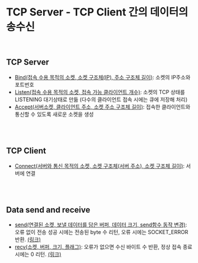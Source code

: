# TCP Server - TCP Client 간의 데이터의 송수신

<br>   

## TCP Server 
- <ins>Bind(접속 수용 목적의 소켓, 소켓 구조체(IP), 주소 구조체 길이)</ins>: 소켓의 IP주소와 포트번호   
- <ins>Listen(접속 수용 목적의 소켓, 접속 가능 클라이언트 개수)</ins>: 소켓의 TCP 상태를 LISTENING 대기상태로 만듦 (다수의 클라이언트 접속 시에는 큐에 저장해 처리)   
- <ins>Accept(서버소켓, 클라이언트 주소, 소켓 주소 구조체 길이)</ins>: 접속한 클라이언트와 통신할 수 있도록 새로운 소켓을 생성   

<br><br>   

## TCP Client
- <ins>Connect(서버와 통신 목적의 소켓, 소켓 구조체(서버 주소), 소켓 구조체 길이)</ins>: 서버에 연결   

<br><br>   

## Data send and receive
- <ins>send(연결된 소켓, 보낼 데이터를 담은 버퍼, 데이터 크기, send함수 동작 변경)</ins>: 오류 없이 전송 성공 시에는 전송된 byte 수 리턴, 오류 시에는 SOCKET_ERROR 반환. [(링크)](https://docs.microsoft.com/en-us/windows/win32/api/winsock2/nf-winsock2-send)
- <ins>recv(소켓, 버퍼, 크기, 플래그)</ins>: 오류가 없으면 수신 바이트 수 반환, 정상 접속 종료 시에는 0 리턴. [(링크)](https://docs.microsoft.com/en-us/windows/win32/api/winsock2/nf-winsock2-recv)

